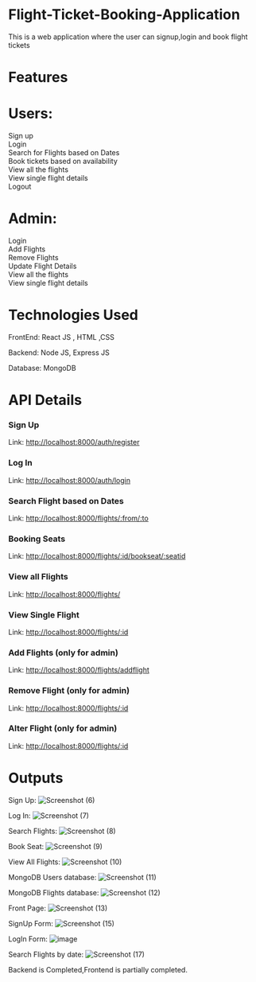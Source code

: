 # Flight-Ticket-Booking-Application
This is a web application where the user can signup,login and book flight tickets

# Features

# Users:

Sign up\
Login\
Search for Flights based on Dates\
Book tickets based on availability\
View all the flights\
View single flight details\
Logout

# Admin:

Login\
Add Flights\
Remove Flights\
Update Flight Details\
View all the flights\
View single flight details

# Technologies Used

FrontEnd: React JS , HTML ,CSS

Backend: Node JS, Express JS

Database:  MongoDB

# API Details

### Sign Up
Link: [http://localhost:8000/auth/register](http://localhost:8000/auth/register)

### Log In
Link: [http://localhost:8000/auth/login](http://localhost:8000/auth/login)

### Search Flight based on Dates
Link: [http://localhost:8000/flights/:from/:to](http://localhost:8000/flights/:from/:to)

### Booking Seats
Link: [http://localhost:8000/flights/:id/bookseat/:seatid](http://localhost:8000/flights/:id/bookseat/:seatid)

### View all Flights
Link: [http://localhost:8000/flights/](http://localhost:8000/flights/)

### View Single Flight
Link: [http://localhost:8000/flights/:id](http://localhost:8000/flights/:id)

### Add Flights (only for admin)
Link: [http://localhost:8000/flights/addflight](http://localhost:8000/flights)

### Remove Flight (only for admin)
Link: [http://localhost:8000/flights/:id](http://localhost:8000/flights/:id)

### Alter Flight (only for admin)
Link: [http://localhost:8000/flights/:id](http://localhost:8000/flights/:id)

# Outputs
Sign Up:
![Screenshot (6)](https://user-images.githubusercontent.com/73932175/236747500-dd74767b-fa7d-44dc-a0ed-24e3b557eb25.png)

Log In:
![Screenshot (7)](https://user-images.githubusercontent.com/73932175/236747712-13547a76-445a-4b5f-a9e9-4cbf88191fdd.png)

Search Flights:
![Screenshot (8)](https://user-images.githubusercontent.com/73932175/236748057-e0220d78-a34f-4c21-9e25-42d3dde68f09.png)

Book Seat:
![Screenshot (9)](https://user-images.githubusercontent.com/73932175/236749183-66cb746d-3c9d-4680-afc7-04c72ce575b1.png)

View All Flights:
![Screenshot (10)](https://user-images.githubusercontent.com/73932175/236749376-f929f37b-804b-4635-aad2-ec60961fac66.png)

MongoDB Users database:
![Screenshot (11)](https://user-images.githubusercontent.com/73932175/236749578-81eae1a4-cf73-4ec9-96a2-838a62347cc9.png)

MongoDB Flights database:
![Screenshot (12)](https://user-images.githubusercontent.com/73932175/236749813-326b2064-437a-45a0-b35b-7563f2429385.png)

Front Page:
![Screenshot (13)](https://user-images.githubusercontent.com/73932175/236750249-d1649d31-3ab9-499a-b978-1cf298fbfcc9.png)

SignUp Form:
![Screenshot (15)](https://user-images.githubusercontent.com/73932175/236750367-558523a7-bfa4-4d41-afae-1267bd0bbf76.png)

LogIn Form:
![image](https://user-images.githubusercontent.com/73932175/236750427-14fde061-9f04-4fbd-98ad-ee3a69d79b14.png)

Search Flights by date:
![Screenshot (17)](https://user-images.githubusercontent.com/73932175/236750591-dd60b094-30cd-413c-b594-4aa80bdd1fdb.png)


Backend is Completed,Frontend is partially completed.

